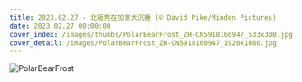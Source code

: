 ```yaml
---
title: 2023.02.27 - 北极熊在加拿大沉睡 (© David Pike/Minden Pictures)
date: 2023.02.27 00:00:00
cover_index: /images/thumbs/PolarBearFrost_ZH-CN5918160947_533x300.jpg
cover_detail: /images/PolarBearFrost_ZH-CN5918160947_1920x1080.jpg
---
```


![PolarBearFrost](/images/PolarBearFrost_ZH-CN5918160947_1920x1080.jpg)
